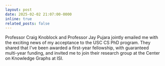 ```yaml
---
layout: post
date: 2025-02-02 21:07:00-0000
inline: true
related_posts: false
---
```


Professor Craig Knoblock and Professor Jay Pujara jointly emailed me with the exciting news of my acceptance to the USC CS PhD program. They shared that I've been awarded a first-year fellowship, with guaranteed multi-year funding, and invited me to join their research group at the Center on Knowledge Graphs at ISI.
